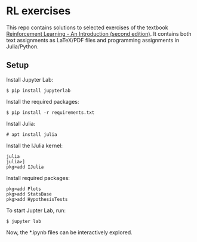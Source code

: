 # RL exercises

This repo contains solutions to selected exercises of the textbook [Reinforcement Learning - An Introduction (second edition)](http://incompleteideas.net/book/the-book.html). It contains both text assignments as LaTeX/PDF files and programming assignments in Julia/Python.

## Setup

Install Jupyter Lab:

```$ pip install jupyterlab```

Install the required packages:

```$ pip install -r requirements.txt```

Install Julia:

```# apt install julia```

Install the IJulia kernel: 

```
julia
julia>]
pkg>add IJulia
```
Install required packages:

```
pkg>add Plots
pkg>add StatsBase
pkg>add HypothesisTests
```

To start Jupter Lab, run:

`$ jupyter lab`

Now, the *.ipynb files can be interactively explored.
